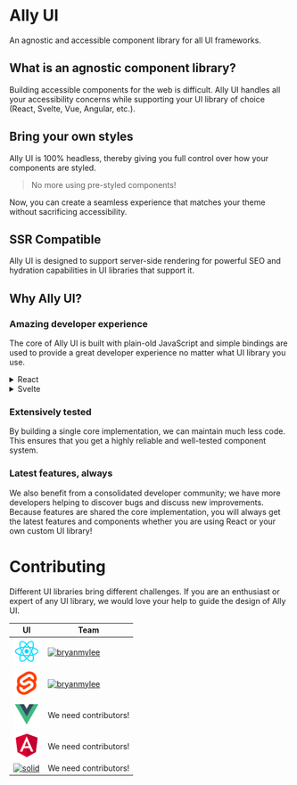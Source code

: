 # Ally UI

An agnostic and accessible component library for all UI frameworks.

## What is an agnostic component library?

Building accessible components for the web is difficult. Ally UI handles all your accessibility concerns while supporting your UI library of choice (React, Svelte, Vue, Angular, etc.).

## Bring your own styles

Ally UI is 100% headless, thereby giving you full control over how your components are styled.

> No more using pre-styled components!

Now, you can create a seamless experience that matches your theme without sacrificing accessibility.

## SSR Compatible

Ally UI is designed to support server-side rendering for powerful SEO and hydration capabilities in UI libraries that support it.

## Why Ally UI?

### Amazing developer experience

The core of Ally UI is built with plain-old JavaScript and simple bindings are used to provide a great developer experience no matter what UI library you use.

<details>
<summary>React</summary>

```tsx
export default function App() {
  const dialog = useDialog();
  return (
    <main>
      <Dialog.Trigger model={dialog}>Edit profile</Dialog.Trigger>
      <Dialog.Content model={dialog}>
        <Dialog.Title model={dialog}>Edit profile</Dialog.Title>
        <Dialog.Description model={dialog}>
          Make changes to your profile here. Click save when you're done
        </Dialog.Description>
        <Dialog.Close model={dialog}>Save changes</Dialog.Close>
      </Dialog.Content>
    </main>
  );
}
```

</details>
<details>
<summary>Svelte</summary>

```svelte
<script>
  const dialog = createDialog();
</script>

<main>
  <Dialog.Trigger model={dialog}>Edit profile</Dialog.Trigger>
  <Dialog.Content model={dialog}>
    <Dialog.Title model={dialog}>Edit profile</Dialog.Title>
    <Dialog.Description model={dialog}>
      Make changes to your profile here. Click save when you're done
    </Dialog.Description>
    <Dialog.Close model={dialog}>Save changes</Dialog.Close>
  </Dialog.Content>
</main>
```

</details>

### Extensively tested

By building a single core implementation, we can maintain much less code. This ensures that you get a highly reliable and well-tested component system.

### Latest features, always

We also benefit from a consolidated developer community; we have more developers helping to discover bugs and discuss new improvements. Because features are shared the core implementation, you will always get the latest features and components whether you are using React or your own custom UI library!

# Contributing

Different UI libraries bring different challenges. If you are an enthusiast or expert of any UI library, we would love your help to guide the design of Ally UI.

<table>
  <thead>
    <tr>
      <th>UI</th>
      <th>Team</th>
    </tr>
  </thead>
  <tbody>
    <tr>
      <td>
        <a href="https://reactjs.org/">
          <img alt="react" src="https://raw.githubusercontent.com/vscode-icons/vscode-icons/master/icons/file_type_reactjs.svg" width="48px" />
        </a>
      </td>
      <td>
        <a href="https://github.com/bryanmylee">
          <img alt="bryanmylee" src="https://avatars.githubusercontent.com/u/42545742?v=latest" width="48px"/>
        </a>
      </td>
    </tr>
    <tr>
      <td>
        <a href="https://svelte.dev/">
          <img alt="svelte" src="https://raw.githubusercontent.com/vscode-icons/vscode-icons/master/icons/file_type_svelte.svg" width="48px" />
        </a>
      </td>
      <td>
        <a href="https://github.com/bryanmylee">
          <img alt="bryanmylee" src="https://avatars.githubusercontent.com/u/42545742?v=latest" width="48px"/>
        </a>
      </td>
    </tr>
    <tr>
      <td>
        <a href="https://vuejs.org/">
          <img alt="vue" src="https://raw.githubusercontent.com/vscode-icons/vscode-icons/master/icons/file_type_vue.svg" width="48px" />
        </a>
      </td>
      <td>
        We need contributors!
      </td>
    </tr>
    <tr>
      <td>
        <a href="https://angular.io/">
          <img alt="angular" src="https://raw.githubusercontent.com/vscode-icons/vscode-icons/master/icons/file_type_angular.svg" width="48px" />
        </a>
      </td>
      <td>
        We need contributors!
      </td>
    </tr>
    <tr>
      <td>
        <a href="https://www.solidjs.com/">
          <img alt="solid" src="https://www.solidjs.com/assets/logo.123b04bc.svg" width="48px" />
        </a>
      </td>
      <td>
        We need contributors!
      </td>
    </tr>
  </tbody>
</table>

